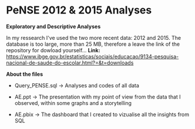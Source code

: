 # PeNSE 2012 & 2015 Analyses

**Exploratory and Descriptive Analyses**

In my ressearch I've used the two more recent data: 2012 and 2015.
The database is too large, more than 25 MB, therefore a leave the link of the repository for dowload yourself...
**Link:** https://www.ibge.gov.br/estatisticas/sociais/educacao/9134-pesquisa-nacional-de-saude-do-escolar.html?=&t=downloads

**About the files**

- Query_PENSE.sql -> Analyses and codes of all data

- AE.ppt -> The presentation with my point of view from the data that I observed, within some graphs and a storytelling

- AE.pbix -> The dashboard that I created to vizualise all the insights from SQL
